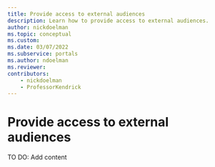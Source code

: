 ```yaml
---
title: Provide access to external audiences
description: Learn how to provide access to external audiences.
author: nickdoelman
ms.topic: conceptual
ms.custom: 
ms.date: 03/07/2022
ms.subservice: portals
ms.author: ndoelman
ms.reviewer:
contributors:
    - nickdoelman
    - ProfessorKendrick
---
```


# Provide access to external audiences

TO DO: Add content




